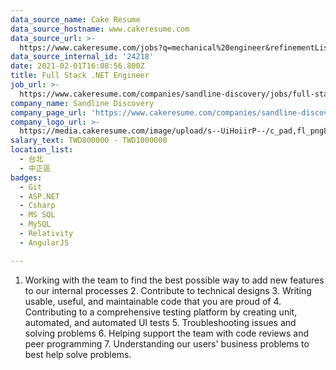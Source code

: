 ```yaml
---
data_source_name: Cake Resume
data_source_hostname: www.cakeresume.com
data_source_url: >-
  https://www.cakeresume.com/jobs?q=mechanical%20engineer&refinementList%5Blang_name%5D%5B0%5D=English&refinementList%5Bsalary_type%5D=per_year&range%5Bsalary_range%5D%5Bmin%5D=1000000&page=3
data_source_internal_id: '24218'
date: 2021-02-01T16:08:56.800Z
title: Full Stack .NET Engineer
job_url: >-
  https://www.cakeresume.com/companies/sandline-discovery/jobs/full-stack-net-engineer
company_name: Sandline Discovery
company_page_url: 'https://www.cakeresume.com/companies/sandline-discovery'
company_logo_url: >-
  https://media.cakeresume.com/image/upload/s--UiHoiirP--/c_pad,fl_png8,h_200,w_200/v1600059614/xx1ulodu3pjaukjztn6f.png
salary_text: TWD800000 - TWD1000000
location_list:
  - 台北
  - 中正區
badges:
  - Git
  - ASP.NET
  - Csharp
  - MS SQL
  - MySQL
  - Relativity
  - AngularJS

---
```


1. Working with the team to find the best possible way to add new features to our internal processes 2. Contribute to technical designs 3. Writing usable, useful, and maintainable code that you are proud of 4. Contributing to a comprehensive testing platform by creating unit, automated, and automated UI tests 5. Troubleshooting issues and solving problems 6. Helping support the team with code reviews and peer programming 7. Understanding our users' business problems to best help solve problems. 